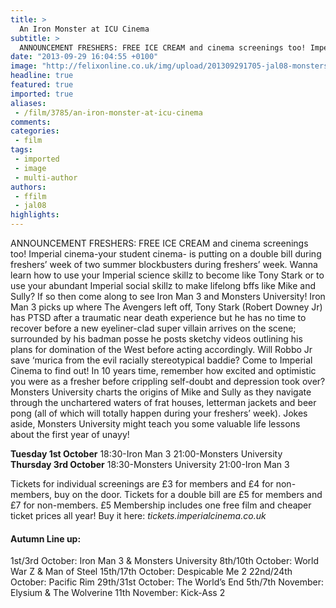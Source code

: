```yaml
---
title: >
  An Iron Monster at ICU Cinema
subtitle: >
  ANNOUNCEMENT FRESHERS: FREE ICE CREAM and cinema screenings too! Imperial cinema-your student cinema- is putting on a double bill during freshers’ week of two summer blockbusters during freshers’ week. Come along to see Iron Man 3 and Monsters University!
date: "2013-09-29 16:04:55 +0100"
image: "http://felixonline.co.uk/img/upload/201309291705-jal08-monstersu.jpg"
headline: true
featured: true
imported: true
aliases:
 - /film/3785/an-iron-monster-at-icu-cinema
comments:
categories:
 - film
tags:
 - imported
 - image
 - multi-author
authors:
 - ffilm
 - jal08
highlights:
---
```


ANNOUNCEMENT FRESHERS: FREE ICE CREAM and cinema screenings too! Imperial cinema-your student cinema- is putting on a double bill during freshers’ week of two summer blockbusters during freshers’ week. Wanna learn how to use your Imperial science skillz to become like Tony Stark or to use your abundant Imperial social skillz to make lifelong bffs like Mike and Sully? If so then come along to see Iron Man 3 and Monsters University!
 Iron Man 3 picks up where The Avengers left off, Tony Stark (Robert Downey Jr) has PTSD after a traumatic near death experience but he has no time to recover before a new eyeliner-clad super villain arrives on the scene; surrounded by his badman posse he posts sketchy videos outlining his plans for domination of the West before acting accordingly. Will Robbo Jr save ‘murica from the evil racially stereotypical baddie? Come to Imperial Cinema to find out!
 In 10 years time, remember how excited and optimistic you were as a fresher before crippling self-doubt and depression took over? Monsters University charts the origins of Mike and Sully as they navigate through the unchartered waters of frat houses, letterman jackets and beer pong (all of which will totally happen during your freshers’ week). Jokes aside, Monsters University might teach you some valuable life lessons about the first year of unayy!

__Tuesday 1st October__
 18:30-Iron Man 3
 21:00-Monsters University
__Thursday 3rd October__
 18:30-Monsters University
 21:00-Iron Man 3

Tickets for individual screenings are £3 for members and £4 for non-members, buy on the door.
 Tickets for a double bill are £5 for members and £7 for non-members.
 £5 Membership includes one free film and cheaper ticket prices all year! Buy it here: _tickets.imperialcinema.co.uk_

####  Autumn Line up:

1st/3rd October: Iron Man 3 & Monsters University
 8th/10th October: World War Z & Man of Steel
 15th/17th October: Despicable Me 2
 22nd/24th October: Pacific Rim
 29th/31st October: The World’s End
 5th/7th November: Elysium & The Wolverine
 11th November: Kick-Ass 2
